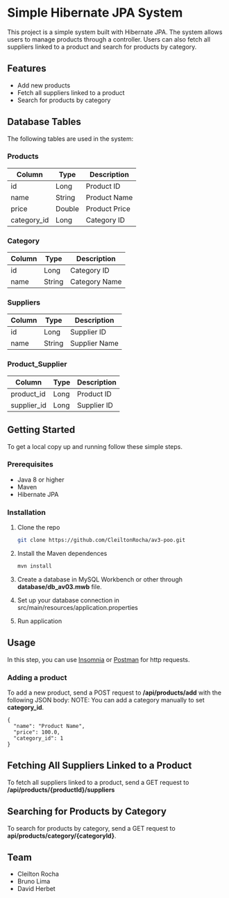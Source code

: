 # Simple Hibernate JPA System

This project is a simple system built with Hibernate JPA. The system allows users to manage products through a controller. Users can also fetch all suppliers linked to a product and search for products by category.

## Features

- Add new products
- Fetch all suppliers linked to a product
- Search for products by category

## Database Tables

The following tables are used in the system:

### Products

| Column     | Type    | Description       |
|------------|---------|-------------------|
| id         | Long    | Product ID        |
| name       | String  | Product Name      |
| price      | Double  | Product Price     |
| category_id| Long    | Category ID       |

### Category

| Column | Type   | Description     |
|--------|--------|-----------------|
| id     | Long   | Category ID     |
| name   | String | Category Name   |

### Suppliers

| Column | Type   | Description       |
|--------|--------|-------------------|
| id     | Long   | Supplier ID       |
| name   | String | Supplier Name     |

### Product_Supplier

| Column     | Type  | Description         |
|------------|-------|---------------------|
| product_id | Long  | Product ID          |
| supplier_id| Long  | Supplier ID         |

## Getting Started

To get a local copy up and running follow these simple steps.

### Prerequisites

- Java 8 or higher
- Maven
- Hibernate JPA

### Installation

1. Clone the repo
   ```sh
   git clone https://github.com/CleiltonRocha/av3-poo.git

2. Install the Maven dependences
   ```sh
   mvn install

3. Create a database in MySQL Workbench or other through **database/db_av03.mwb** file.

4. Set up your database connection in src/main/resources/application.properties

5. Run application

## Usage
In this step, you can use [Insomnia](https://insomnia.rest/download) or [Postman](https://www.postman.com/downloads/) for http requests.

### Adding a product
To add a new product, send a POST request to **/api/products/add** with the following JSON body:
NOTE: You can add a category manually to set **category_id**.
```
{
  "name": "Product Name",
  "price": 100.0,
  "category_id": 1
}
```

## Fetching All Suppliers Linked to a Product
To fetch all suppliers linked to a product, send a GET request to **/api/products/{productId}/suppliers**

## Searching for Products by Category
To search for products by category, send a GET request to **api/products/category/{categoryId}**.

## Team
 - Cleilton Rocha
 - Bruno Lima
 - David Herbet

















